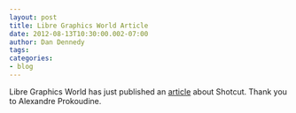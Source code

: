 ```yaml
---
layout: post
title: Libre Graphics World Article
date: 2012-08-13T10:30:00.002-07:00
author: Dan Dennedy
tags: 
categories:
- blog
---
```


Libre Graphics World has just published an <a href="http://libregraphicsworld.org/blog/entry/introducing-shotcut-a-new-free-video-editor">article</a> about Shotcut. Thank you to Alexandre Prokoudine.
